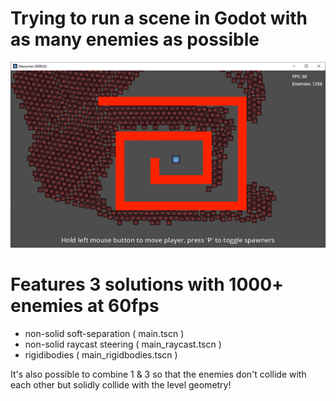 Trying to run a scene in Godot with as many enemies as possible
=============

![Screenshot Rigidbodies](screenshots/screenshot_rigidbodies.png)


# Features 3 solutions with 1000+ enemies at 60fps

- non-solid soft-separation ( main.tscn )
- non-solid raycast steering ( main_raycast.tscn )
- rigidibodies ( main_rigidbodies.tscn )


It's also possible to combine 1 & 3 so that the enemies don't collide with each other but solidly collide with the level geometry!
